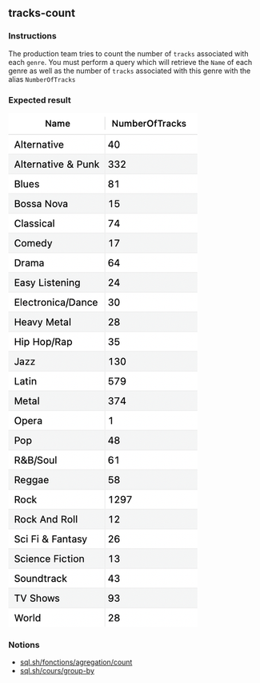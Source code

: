 ## tracks-count

### Instructions

The production team tries to count the number of `tracks` associated with each `genre`. You must perform a query which will retrieve the `Name` of each genre as well as the number of `tracks` associated with this genre with the alias `NumberOfTracks`

### Expected result

![Expected Result](./expected.png)

### Notions

- [sql.sh/fonctions/agregation/count](https://sql.sh/fonctions/agregation/count)
- [sql.sh/cours/group-by](https://sql.sh/cours/group-by)
